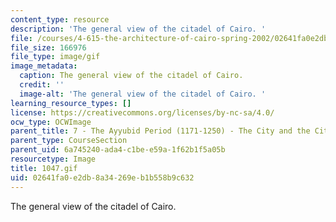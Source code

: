 ```yaml
---
content_type: resource
description: 'The general view of the citadel of Cairo. '
file: /courses/4-615-the-architecture-of-cairo-spring-2002/02641fa0e2db8a34269eb1b558b9c632_1047.gif
file_size: 166976
file_type: image/gif
image_metadata:
  caption: The general view of the citadel of Cairo.
  credit: ''
  image-alt: 'The general view of the citadel of Cairo. '
learning_resource_types: []
license: https://creativecommons.org/licenses/by-nc-sa/4.0/
ocw_type: OCWImage
parent_title: 7 - The Ayyubid Period (1171-1250) - The City and the Citadel
parent_type: CourseSection
parent_uid: 6a745240-ada4-c1be-e59a-1f62b1f5a05b
resourcetype: Image
title: 1047.gif
uid: 02641fa0-e2db-8a34-269e-b1b558b9c632
---
```

The general view of the citadel of Cairo. 